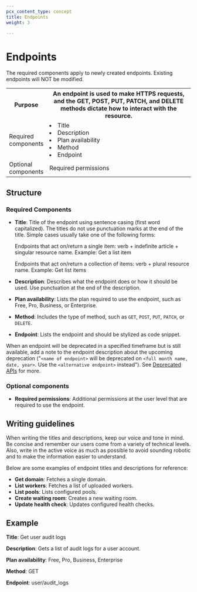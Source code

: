 ```yaml
---
pcx_content_type: concept
title: Endpoints
weight: 3

---
```


# Endpoints

The required components apply to newly created endpoints. Existing endpoints will NOT be modified.

<table>
  <tr>
    <th style="width:20%">Purpose</th>
    <th>An endpoint is used to make HTTPS requests, and the GET, POST, PUT, PATCH, and DELETE methods dictate how to interact with the resource.</th>
  </tr>
  <tr>
    <td>Required components</td>
    <td><li>Title</li><li>Description</li><li>Plan availability</li><li>Method</li><li>Endpoint</li></td>
  </tr>
  <tr>
    <td>Optional components</td>
    <td>Required permissions</td>
  </tr>
</table>

## Structure

### Required Components

+ **Title**: Title of the endpoint using sentence casing (first word capitalized). The titles do not use punctuation marks at the end of the title. Simple cases usually take one of the following forms:

  Endpoints that act on/return a single item: verb + indefinite article + singular resource name. Example: Get a list item

  Endpoints that act on/return a collection of items: verb + plural resource name. Example: Get list items

+ **Description**: Describes what the endpoint does or how it should be used. Use punctuation at the end of the description.
+ **Plan availability**: Lists the plan required to use the endpoint, such as Free, Pro, Business, or Enterprise.
+ **Method**: Includes the type of method, such as `GET`, `POST`, `PUT`, `PATCH`, or `DELETE`.
+ **Endpoint**: Lists the endpoint and should be stylized as code snippet.

When an endpoint will be deprecated in a specified timeframe but is still available, add a note to the endpoint description about the upcoming deprecation ("`<name of endpoint>` will be deprecated on `<full month name, date, year>`. Use the `<alternative endpoint>` instead"). See [Deprecated APIs](/style-guide/content-strategy/api-content-strategy/api-content-types/deprecated-apis/) for more.

### Optional components

+ **Required permissions**: Additional permissions at the user level that are required to use the endpoint.

## Writing guidelines

When writing the titles and descriptions, keep our voice and tone in mind. Be concise and remember our users come from a variety of technical levels. Also, write in the active voice as much as possible to avoid sounding robotic and to make the information easier to understand.

Below are some examples of endpoint titles and descriptions for reference:

+ **Get domain**: Fetches a single domain.
+ **List workers**: Fetches a list of uploaded workers.
+ **List pools**: Lists configured pools.
+ **Create waiting room**: Creates a new waiting room.
+ **Update health check**: Updates configured health checks.

## Example

**Title**: Get user audit logs

**Description**: Gets a list of audit logs for a user account.

**Plan availability**: Free, Pro, Business, Enterprise

**Method**: GET

**Endpoint**: user/audit_logs
